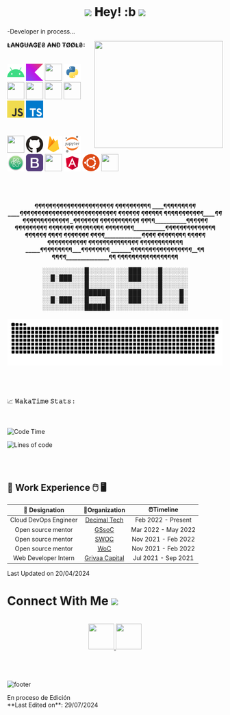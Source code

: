 
<h1 align="center">
  <img src="GIF/Earth.gif" width="24px">
  𝐇ey! :b
  
  <img src="GIF/Hi.gif" width="40px" />
</h1>
-Developer in process...

<br/>


<p><img align="right" height="250" width="300" src="https://d2a5isokysfowx.cloudfront.net/wp-content/uploads/2022/03/que-se-necesita-estudiar-para-ser-programador-scaled-1200x900.jpg" /></p>






**Ⱡ₳₦₲Ʉ₳₲Ɇ₴ ₳₦Đ ₮ØØⱠ₴:**  
<br/>
<br/>
<code><img height="40" width="40" src="https://raw.githubusercontent.com/github/explore/80688e429a7d4ef2fca1e82350fe8e3517d3494d/topics/android/android.png"></code>
<code><img height="40" width="40" src="https://raw.githubusercontent.com/github/explore/80688e429a7d4ef2fca1e82350fe8e3517d3494d/topics/kotlin/kotlin.png"></code>
<code><img height="40" width="40" src="https://images.vexels.com/media/users/3/166401/isolated/preview/b82aa7ac3f736dd78570dd3fa3fa9e24-java-programming-language-icon-by-vexels.png"></code>
<code><img height="40" width="40" src="https://raw.githubusercontent.com/github/explore/80688e429a7d4ef2fca1e82350fe8e3517d3494d/topics/python/python.png"></code>
<code><img height="40" width="40" src="https://www.naveedashfaq.me/img/c++.png"></code>
<code><img height="40" width="40" src="https://cdn.iconscout.com/icon/free/png-512/c-programming-569564.png"></code>
<code><img height="40" width="40" src="https://miro.medium.com/max/1400/1*UBZYjKJigowCJOK4SaHicw.jpeg"></code>
<code><img height="40" width="40" src="https://cdn.iconscout.com/icon/free/png-256/css-131-722685.png"></code>
<code><img height="40" width="40" src="https://raw.githubusercontent.com/github/explore/80688e429a7d4ef2fca1e82350fe8e3517d3494d/topics/javascript/javascript.png"></code>
<code><img height="40" width="40" src="https://raw.githubusercontent.com/github/explore/80688e429a7d4ef2fca1e82350fe8e3517d3494d/topics/typescript/typescript.png"></code>
#
<code><img height="40" width="40" src="https://upload.wikimedia.org/wikipedia/commons/thumb/3/3f/Git_icon.svg/1024px-Git_icon.svg.png"></code>
<code><img height="40" width="40" src="https://raw.githubusercontent.com/github/explore/80688e429a7d4ef2fca1e82350fe8e3517d3494d/topics/github-api/github-api.png"></code>
<code><img height="40" width="40" src="https://raw.githubusercontent.com/github/explore/80688e429a7d4ef2fca1e82350fe8e3517d3494d/topics/firebase/firebase.png"></code>
<code><img height="40" width="40" src="https://raw.githubusercontent.com/github/explore/80688e429a7d4ef2fca1e82350fe8e3517d3494d/topics/jupyter-notebook/jupyter-notebook.png"></code>
<code><img height="40" width="40" src="https://raw.githubusercontent.com/github/explore/80688e429a7d4ef2fca1e82350fe8e3517d3494d/topics/atom/atom.png"></code>
<code><img height="40" width="40" src="https://raw.githubusercontent.com/github/explore/80688e429a7d4ef2fca1e82350fe8e3517d3494d/topics/bootstrap/bootstrap.png"></code>
<code><img height="40" width="40" src="https://encrypted-tbn0.gstatic.com/images?q=tbn:ANd9GcRT1PKsfJXnxOqnTRiIZ8VcdJDYBXD-qZnnpw&usqp=CAU"></code>
<code><img height="40" width="40" src="https://raw.githubusercontent.com/github/explore/80688e429a7d4ef2fca1e82350fe8e3517d3494d/topics/angular/angular.png"></code>
<code><img height="40" width="40" src="https://raw.githubusercontent.com/github/explore/80688e429a7d4ef2fca1e82350fe8e3517d3494d/topics/ubuntu/ubuntu.png"></code>
<code><img height="40" width="40" src="https://cdn.iconscout.com/icon/free/png-512/mongodb-3-1175138.png"></code>

<br/>

#






<h4 align="center">
  
___¶¶_________¶¶¶¶¶¶¶¶¶¶¶¶¶¶¶¶¶¶¶¶_
___¶¶______¶¶_¶¶¶¶_________________¶¶
____¶¶__¶¶¶¶¶________________________¶¶
____¶¶¶¶¶¶¶¶_____¶¶¶¶¶¶¶¶¶¶¶¶¶¶¶¶¶____¶¶
_______¶¶¶____¶¶¶                 ¶¶¶____¶¶¶
______¶¶____¶¶___¶______¶¶______¶__¶¶¶____¶¶
_____¶¶___¶¶_____¶¶____________¶¶____¶¶¶___¶¶
____¶¶___¶_____________________________¶¶___¶¶
___¶¶___¶__¶____________¶¶___________¶__¶¶___¶¶
__¶¶___¶____¶___________¶¶__________¶____¶¶___¶
__¶¶__¶¶________________¶¶________________¶___¶¶
__¶___¶_________________¶¶_________________¶__¶¶
_¶¶___¶_________________¶¶_________________¶___¶¶
_¶¶___¶_¶¶¶¶¶___________¶¶¶¶¶¶_______¶¶¶¶¶_¶___¶¶
_¶¶___¶____________________________________¶___¶¶
__¶___¶____________________________________¶___¶
__¶¶__¶¶__________________________________¶___¶¶
__¶¶___¶____¶_______________________¶_____¶___¶¶
___¶¶___¶__¶_________________________¶___¶___¶¶
____¶____¶______________________________¶___¶¶
____¶¶____¶______¶______¶¶______¶_____¶¶___¶¶
_____¶¶¶___¶¶___¶_______¶¶_______¶__¶¶¶___¶¶
_______¶¶___¶¶¶_________¶¶________¶¶¶____¶¶
________¶¶¶___¶¶¶¶¶¶__________¶¶¶¶¶___¶¶¶
_______¶¶¶__¶¶_____¶¶¶¶¶¶¶¶¶¶¶¶_____¶¶
______¶¶_______¶¶________________¶¶
                ¶¶¶¶¶¶¶¶¶¶¶¶¶¶¶¶¶

░░░░░░░░░░█░░░░░░
░░░███░░░░█░░░░░░
░░█░███░░░█░░░░░░
░░░███░░░░█░░░░░░
░░░░░░░░░░█░░░░░░
░░░░░░░░░░█░░░░░░
░░░░░░░░░░██████░
░░░███░░░░█░░░░█░
░░█░███░░░█░░░░█░
░░░███░░░░█░░░░█░
░░░░░░░░░░██████░
░░░░░░░░░░░░░░░░░

</h4>  
  
![𝙶𝚒𝚝𝚑𝚞𝚋 𝙲𝚘𝚗𝚝𝚛𝚒𝚋𝚞𝚝𝚒𝚘𝚗 𝙶𝚛𝚊𝚙𝚑](https://github.com/GovindSingh9447/GovindSingh9447/blob/main/github-contribution-grid-snake.svg)

<br/>





#

<summary>
  <g-emoji class="g-emoji" alias="chart_with_upwards_trend" fallback-src="https://github.githubassets.com/images/icons/emoji/unicode/1f4c8.png">📈</g-emoji>
  <strong>𝚆𝚊𝚔𝚊𝚃𝚒𝚖𝚎 𝚂𝚝𝚊𝚝𝚜 : </strong>
</summary>


<br>
<br>

<!--START_SECTION:waka-->

![Code Time](http://img.shields.io/badge/Code%20Time-4%2C938%20hrs%2055%20mins-blue)

![Lines of code](https://img.shields.io/badge/From%20Hello%20World%20I%27ve%20Written-11.3%20million%20lines%20of%20code-blue)



<br> <br>

## 🚀 **Work Experience** :computer_mouse: :desktop_computer: 

| 💼 Designation |  🏢Organization | ⏰Timeline  |
| :-: | :-: | :-: |
| Cloud DevOps Engineer | [Decimal Tech](https://www.linkedin.com/company/decimaltech/) | Feb 2022 - Present |
| Open source mentor | [GSsoC](https://gssoc.girlscript.tech/) | Mar 2022 - May 2022 |
| Open source mentor | [SWOC](https://swoc.scriptindia.org/) | Nov 2021 - Feb 2022 |
| Open source mentor | [WoC](https://winterofcode.com/) | Nov 2021 - Feb 2022 |
| Web Developer Intern | [Grivaa Capital](https://www.linkedin.com/company/grivaa-capital/) | Jul 2021 - Sep 2021 |





 Last Updated on 20/04/2024
<!--END_SECTION:waka-->



<h1>
  Connect With Me
  <a target="_blank">
    <img src="https://github.com/JayantGoel001/JayantGoel001/blob/master/GIF/Handshake.gif" height="25px" style="max-width:100%;">
  </a>
</h1>

<p align="center">
  <br>
  <a href="https://www.linkedin.com/in/govind-singh9447/" target="_blank">
    <code><img height="60" width="60" src="https://github.com/JayantGoel001/JayantGoel001/blob/master/SVG/linkedin.svg"/></code>
  </a>
  
  <a href="https://www.instagram.com/GovindSingh9447/" target="_blank">
    <code><img height="60" width="60" src="https://github.com/JayantGoel001/JayantGoel001/blob/master/SVG/instagram.svg"/></code>
  </a>
    
</p>
<br/>





#

![footer](https://upload.wikimedia.org/wikipedia/commons/e/e6/Trees-sky.jpg)
<div>En proceso de Edición</div>
**Last Edited on**: 29/07/2024
